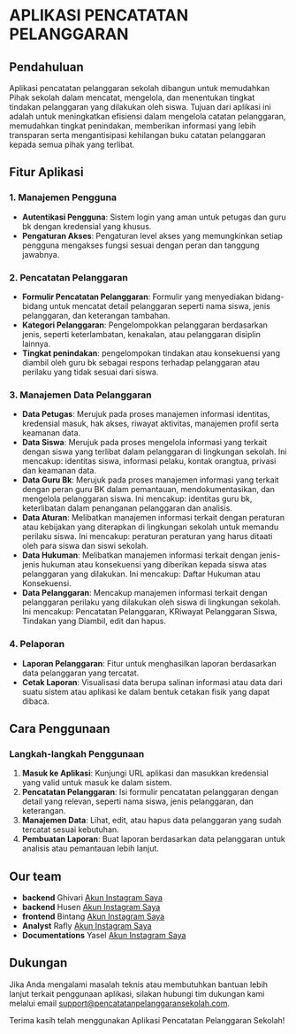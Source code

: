 # APLIKASI PENCATATAN PELANGGARAN

## Pendahuluan

Aplikasi pencatatan pelanggaran sekolah dibangun untuk memudahkan Pihak sekolah  dalam mencatat, mengelola, dan menentukan tingkat tindakan pelanggaran yang dilakukan oleh siswa. Tujuan dari aplikasi ini adalah untuk meningkatkan efisiensi dalam mengelola catatan pelanggaran, memudahkan tingkat penindakan, memberikan informasi yang lebih transparan serta mengantisipasi kehilangan buku catatan pelanggaran kepada semua pihak yang terlibat.

## Fitur Aplikasi

### 1. Manajemen Pengguna
- **Autentikasi Pengguna**: Sistem login yang aman untuk petugas dan guru bk dengan kredensial yang khusus.
- **Pengaturan Akses**: Pengaturan level akses yang memungkinkan setiap pengguna mengakses fungsi sesuai dengan peran dan tanggung jawabnya.

### 2. Pencatatan Pelanggaran
- **Formulir Pencatatan Pelanggaran**: Formulir yang menyediakan bidang-bidang untuk mencatat detail pelanggaran seperti nama siswa, jenis pelanggaran, dan keterangan tambahan.
- **Kategori Pelanggaran**: Pengelompokkan pelanggaran berdasarkan jenis, seperti keterlambatan, kenakalan, atau pelanggaran disiplin lainnya.
- **Tingkat penindakan**: pengelompokan tindakan atau konsekuensi yang diambil oleh guru bk sebagai respons terhadap pelanggaran atau perilaku yang tidak sesuai dari siswa.

### 3. Manajemen Data Pelanggaran
- **Data Petugas**: Merujuk pada proses manajemen informasi identitas, kredensial masuk, hak akses, riwayat aktivitas, manajemen profil serta keamanan data.
- **Data Siswa**: Merujuk pada proses mengelola informasi yang terkait dengan siswa yang terlibat dalam pelanggaran di lingkungan sekolah. Ini mencakup: identitas siswa, informasi pelaku, kontak orangtua, privasi dan keamanan data.
- **Data Guru Bk**: Merujuk pada proses manajemen informasi yang terkait dengan peran guru BK dalam pemantauan, mendokumentasikan, dan mengelola pelanggaran siswa. Ini mencakup: identitas guru bk, keterlibatan dalam penanganan pelanggaran dan analisis.
- **Data Aturan**: Melibatkan manajemen informasi terkait dengan peraturan atau kebijakan yang diterapkan di lingkungan sekolah untuk memandu perilaku siswa. Ini mencakup: peraturan peraturan yang harus ditaati oleh para siswa dan siswi sekolah.
- **Data Hukuman**: Melibatkan manajemen informasi terkait dengan jenis-jenis hukuman atau konsekuensi yang diberikan kepada siswa atas pelanggaran yang dilakukan. Ini mencakup: Daftar Hukuman atau Konsekuensi.
- **Data Pelanggaran**: Mencakup manajemen informasi terkait dengan pelanggaran perilaku yang dilakukan oleh siswa di lingkungan sekolah. Ini mencakup: Pencatatan Pelanggaran, KRiwayat Pelanggaran Siswa, Tindakan yang Diambil, edit dan hapus.

### 4. Pelaporan
- **Laporan Pelanggaran**: Fitur untuk menghasilkan laporan berdasarkan data pelanggaran yang tercatat.
- **Cetak Laporan**: Visualisasi data berupa salinan informasi atau data dari suatu sistem atau aplikasi ke dalam bentuk cetakan fisik yang dapat dibaca.

## Cara Penggunaan

### Langkah-langkah Penggunaan

1. **Masuk ke Aplikasi**: Kunjungi URL aplikasi dan masukkan kredensial yang valid untuk masuk ke dalam sistem.
2. **Pencatatan Pelanggaran**: Isi formulir pencatatan pelanggaran dengan detail yang relevan, seperti nama siswa, jenis pelanggaran, dan keterangan.
3. **Manajemen Data**: Lihat, edit, atau hapus data pelanggaran yang sudah tercatat sesuai kebutuhan.
4. **Pembuatan Laporan**: Buat laporan berdasarkan data pelanggaran untuk analisis atau pemantauan lebih lanjut.

## Our team

- **backend** Ghivari [Akun Instagram Saya](https://www.instagram.com/nama_akun/)
- **backend** Husen [Akun Instagram Saya](https://www.instagram.com/nama_akun/)
- **frontend** Bintang [Akun Instagram Saya](https://www.instagram.com/nama_akun/)
- **Analyst** Rafly [Akun Instagram Saya](https://www.instagram.com/nama_akun/)
- **Documentations** Yasel [Akun Instagram Saya](https://www.instagram.com/mhyshelf/)


## Dukungan

Jika Anda mengalami masalah teknis atau membutuhkan bantuan lebih lanjut terkait penggunaan aplikasi, silakan hubungi tim dukungan kami melalui email support@pencatatanpelanggaransekolah.com.

Terima kasih telah menggunakan Aplikasi Pencatatan Pelanggaran Sekolah!

